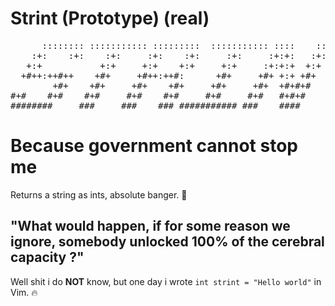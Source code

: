 # Strint (Prototype) (real)
<pre>
      :::::::: ::::::::::: :::::::::  ::::::::::: ::::    ::: ::::::::::: 
    :+:    :+:    :+:     :+:    :+:     :+:     :+:+:   :+:     :+:      
   +:+           +:+     +:+    +:+     +:+     :+:+:+  +:+     +:+       
  +#++:++#++    +#+     +#++:++#:      +#+     +#+ +:+ +#+     +#+        
        +#+    +#+     +#+    +#+     +#+     +#+  +#+#+#     +#+         
#+#    #+#    #+#     #+#    #+#     #+#     #+#   #+#+#     #+#          
########     ###     ###    ### ########### ###    ####     ###   
</pre>
   
# Because government cannot stop me

Returns a string as ints, absolute banger. 💯

## "What would happen, if for some reason we ignore, somebody unlocked 100% of the cerebral capacity ?"

Well shit i do **NOT** know, but one day i wrote `int strint = "Hello world"` in Vim. 🔥
